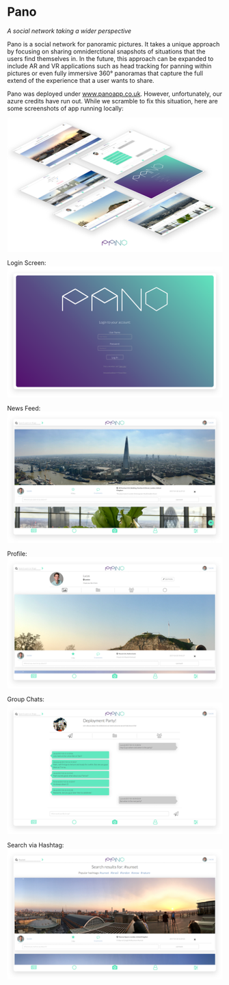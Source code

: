 # Pano
*A social network taking a wider perspective*

Pano is a social network for panoramic pictures. It takes a unique approach by focusing on sharing omniderctional snapshots of situations that the users find themselves in. In the future, this approach can be expanded to include AR and VR applications such as head tracking for panning within pictures or even fully immersive 360° panoramas that capture the full extend of the experience that a user wants to share.

Pano was deployed under www.panoapp.co.uk. However, unfortunately, our azure credits have run out. While we scramble to fix this situation, here are some screenshots of app running locally:

![Overview](/screenshots/overview.png?raw=true "Overview")

Login Screen:
![Login Screen](/screenshots/login.png?raw=true "Login Screen")

News Feed:
![News Feed](/screenshots/newsfeed.png?raw=true "News Feed")

Profile:
![Profilen](/screenshots/profile.png?raw=true "Profile")

Group Chats:
![Profile](/screenshots/groupchats.png?raw=true "Group Chats")

Search via Hashtag:
![Search](/screenshots/search.png?raw=true "Search")
